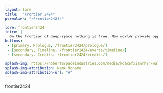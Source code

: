```yaml
---
layout: lore
title:  "Frontier 2424"
permalink: "/frontier2424/"

lore: frontier2424
intro: |
  On the frontier of deep-space nothing is free. New worlds provide opportunity for growth and prosperity, but with wealth comes power and bloodshed. [Credits](/frontier2424/credits/)
buttons:
 - [primary, Prologue, /frontier2424/prologue/]
 - [secondary, Timeline, /frontier2424/events/timeline/]
 - [secondary, Credits, /frontier2424/credits/]

splash-img: https://robertsspaceindustries.com/media/kdacnfxianrhur/wallpaper_1920x1080/Source.png
splash-img-attribution: Name Mcname
splash-img-attribution-url: "#"
---
```

frontier2424
